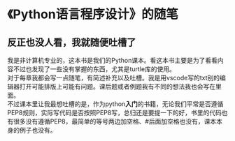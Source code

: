# 《Python语言程序设计》的随笔
## 反正也没人看，我就随便吐槽了
  我是非计算机专业的，这本书是我们的Python课本。看这本书主要是为了看看内容不过也发现了一些没有掌握的东西，尤其是turtle库的使用。  
  对于每章我都会写一点随笔，有简述补充以及吐槽。我是用vscode写的txt别的编辑器打开可能排版上可能有问题。课后题或者例题我有不同的想法我也会写在里面。  
  不过课本里让我最想吐槽的是，作为python**入门**的书籍，无论我们平常是否遵循PEP8规则，实际写代码是否按照PEP8写，总归还是要提一下的好，书里的代码也有很多没有遵循PEP8，最简单的等号两边加空格、#后面加空格也没有，课本本身的例子也没有。
